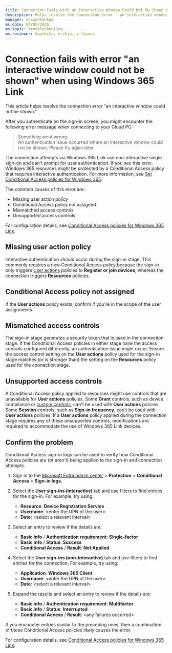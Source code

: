 ```yaml
---
title: Connection Fails with an Interactive Window Could Not Be Shown Error
description: Helps resolve the connection error - an interactive window could not be shown.
manager: dcscontentpm
ms.date: 04/02/2025
ms.topic: troubleshooting
ms.reviewer: kaushika, erikje, v-lianna
---
```

# Connection fails with error "an interactive window could not be shown" when using Windows 365 Link

This article helps resolve the connection error "an interactive window could not be shown."

After you authenticate on the sign-in screen, you might encounter the following error message when connecting to your Cloud PC:

> Something went wrong.  
An authentication issue occurred where an interactive window could not be shown. Please try again later.

The connection attempts via Windows 365 Link use non-interactive single sign-on and can't prompt for user authentication. If you see this error, Windows 365 resources might be protected by a Conditional Access policy that requires interactive authentication. For more information, see [Set Conditional Access policies for Windows 365](/windows-365/enterprise/set-conditional-access-policies).

The common causes of this error are:

- Missing user action policy
- Conditional Access policy not assigned
- Mismatched access controls
- Unsupported access controls

For configuration details, see [Conditional Access policies for Windows 365 Link](/windows-365/link/conditional-access-policies).

## Missing user action policy

Interactive authentication should occur during the sign-in stage. This commonly requires a new Conditional Access policy because the sign-in only triggers [User actions](/entra/identity/conditional-access/concept-conditional-access-cloud-apps#user-actions) policies to **Register or join devices**, whereas the connection triggers **Resources** policies.

## Conditional Access policy not assigned

If the **User actions** policy exists, confirm if you're in the scope of the user assignments.

## Mismatched access controls

The sign-in stage generates a security token that is used in the connection stage. If the Conditional Access policies in either stage have the access controls configured differently, an authentication issue might occur. Ensure the access control setting on the **User actions** policy used for the sign-in stage matches (or is stronger than) the setting on the **Resources** policy used for the connection stage.

## Unsupported access controls

A Conditional Access policy applied to resources might use controls that are unavailable for **User actions** policies. Some **Grant** controls, such as device compliance or [custom controls](/entra/identity/conditional-access/controls), can't be used with **User actions** policies. Some **Session** controls, such as **Sign-in frequency**, can't be used with **User actions** policies. If a **User actions** policy applied during the connection stage requires any of these unsupported controls, modifications are required to accommodate the use of Windows 365 Link devices.

## Confirm the problem

Conditional Access sign-in logs can be used to verify how Conditional Access policies are (or aren't) being applied to the sign-in and connection attempts.

1. Sign in to the [Microsoft Entra admin center](https://entra.microsoft.com/) > **Protection** > **Conditional Access** > **Sign-in logs**.
2. Select the **User sign-ins (interactive)** tab and use filters to find entries for the sign-in. For example, try using:

    - **Resource**: **Device Registration Service**
    - **Username**: \<enter the UPN of the user>
    - **Date**: \<select a relevant interval>

3. Select an entry to review if the details are:

    - **Basic info** / **Authentication requirement**: **Single-factor**
    - **Basic info** / **Status**: **Success**
    - **Conditional Access** / **Result**: **Not Applied**

4. Select the **User sign-ins (non-interactive)** tab and use filters to find entries for the connection. For example, try using:

    - **Application**: **Windows 365 Client**
    - **Username**: \<enter the UPN of the user>
    - **Date**: \<select a relevant interval>

5. Expand the results and select an entry to review if the details are:

    - **Basic info** / **Authentication requirement**: **Multifactor**
    - **Basic info** / **Status**: **Interrupted**
    - **Conditional Access** / **Result**: \<any failures occurred>

If you encounter entries similar to the preceding ones, then a combination of those Conditional Access policies likely causes the error.

For configuration details, see [Conditional Access policies for Windows 365 Link](/windows-365/link/conditional-access-policies).
